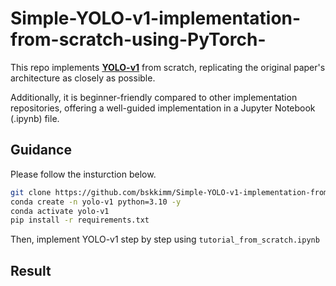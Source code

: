 # Simple-YOLO-v1-implementation-from-scratch-using-PyTorch-
This repo implements **[YOLO-v1](https://arxiv.org/pdf/1506.02640)** from scratch, replicating the original paper's architecture as closely as possible.

Additionally, it is beginner-friendly compared to other implementation repositories, offering a well-guided implementation in a Jupyter Notebook (.ipynb) file.

## Guidance

Please follow the insturction below.

```bash
git clone https://github.com/bskkimm/Simple-YOLO-v1-implementation-from-scratch-using-PyTorch-.git
conda create -n yolo-v1 python=3.10 -y
conda activate yolo-v1
pip install -r requirements.txt
```
Then, implement YOLO-v1 step by step using `tutorial_from_scratch.ipynb`

## Result



